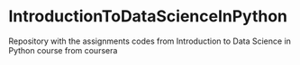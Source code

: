 # IntroductionToDataScienceInPython
Repository with the assignments codes from Introduction to Data Science in Python course from coursera
